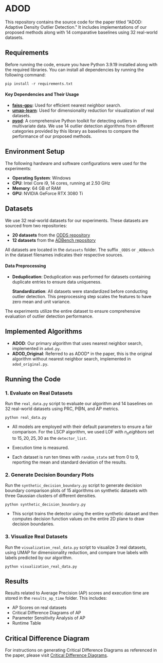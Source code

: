 # ADOD

This repository contains the source code for the paper titled "ADOD: Adaptive Density Outlier Detection." It includes implementations of our proposed methods along with 14 comparative baselines using 32 real-world datasets.

## Requirements

Before running the code, ensure you have Python 3.9.19 installed along with the required libraries. You can install all dependencies by running the following command:

```
pip install -r requirements.txt
```

#### Key Dependencies and Their Usage

- **[faiss-gpu](https://github.com/facebookresearch/faiss)**: Used for efficient nearest neighbor search.
- **[umap-learn](https://umap-learn.readthedocs.io/en/latest/)**: Used for dimensionality reduction for visualization of real datasets.
- **[pyod](https://github.com/yzhao062/pyod)**: A comprehensive Python toolkit for detecting outliers in multivariate data. We use 14 outlier detection algorithms from different categories provided by this library as baselines to compare the performance of our proposed methods.

## Environment Setup

The following hardware and software configurations were used for the experiments:

- **Operating System**: Windows
- **CPU**: Intel Core i9, 14 cores, running at 2.50 GHz
- **Memory**: 64 GB of RAM
- **GPU**: NVIDIA GeForce RTX 3080 Ti

## **Datasets**

We use 32 real-world datasets for our experiments. These datasets are sourced from two repositories:

- **20 datasets** from the [ODDS repository](https://odds.cs.stonybrook.edu/)
- **12 datasets** from the [ADBench repository](https://github.com/Minqi824/ADBench/tree/main)

All datasets are located in the `datasets` folder. The suffix `_ODDS` or `_ADBench` in the dataset filenames indicates their respective sources.

#### Data Preprocessing

- **Deduplication**: Deduplication was performed for datasets containing duplicate entries to ensure data uniqueness.

  **Standardization**: All datasets were standardized before conducting outlier detection. This preprocessing step scales the features to have zero mean and unit variance.

The experiments utilize the entire dataset to ensure comprehensive evaluation of outlier detection performance.

## Implemented Algorithms

- **ADOD**: Our primary algorithm that uses nearest neighbor search, implemented in `adod.py`.
- **ADOD_Original**: Referred to as ADOD* in the paper, this is the original algorithm without nearest neighbor search, implemented in `adod_original.py`.

## Running the Code

### 1. Evaluate on Real Datasets

Run the `real_data.py` script to evaluate our algorithm and 14 baselines on 32 real-world datasets using PRC, P@N, and AP metrics.

```
python real_data.py
```

- All models are employed with their default parameters to ensure a fair comparison. For the LSCP algorithm, we used LOF with $n_neighbors$ set to ${15, 20, 25, 30}$ as the `detector_list`.

- Execution time is measured.

- Each dataset is run ten times with `random_state` set from 0 to 9, reporting the mean and standard deviation of the results.

### 2. Generate Decision Boundary Plots

Run the `synthetic_decision_boundary.py` script to generate decision boundary comparison plots of 15 algorithms on synthetic datasets with three Gaussian clusters of different densities.

```
python synthetic_decision_boundary.py
```

- This script trains the detector using the entire synthetic dataset and then computes decision function values on the entire 2D plane to draw decision boundaries.

### 3. Visualize Real Datasets

Run the `visualization_real_data.py` script to visualize 3 real datasets, using UMAP for dimensionality reduction, and compare true labels with labels predicted by our algorithm.

```
python visualization_real_data.py
```

## Results 

Results related to Average Precision (AP) scores and execution time are stored in the `results_ap_time` folder. This includes:

- AP Scores on real datasets
- Critical Difference Diagrams of AP
- Parameter Sensitivity Analysis of AP
- Runtime Table

## Critical Difference Diagram

For instructions on generating Critical Difference Diagrams as referenced in the paper, please visit [Critical Difference Diagrams](https://github.com/hfawaz/cd-diagram).

